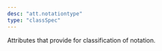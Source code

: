 ```yaml
---
desc: "att.notationtype"
type: "classSpec"
---
```


Attributes that provide for classification of notation.